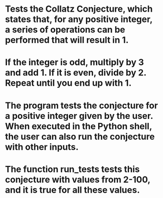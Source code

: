 # Tests the Collatz Conjecture, which states that, for any positive integer, a series of operations can be performed that will result in 1.

# If the integer is odd, multiply by 3 and add 1. If it is even, divide by 2. Repeat until you end up with 1.

# The program tests the conjecture for a positive integer given by the user. When executed in the Python shell, the user can also run the conjecture with other inputs.

# The function run_tests tests this conjecture with values from 2-100, and it is true for all these values.
